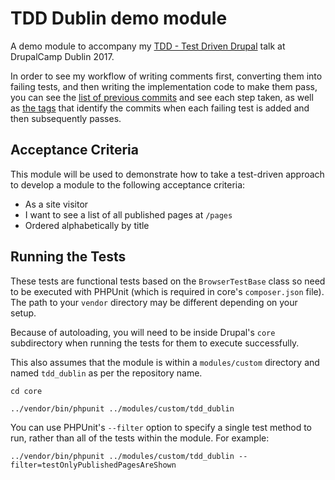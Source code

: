 # TDD Dublin demo module

A demo module to accompany my [TDD - Test Driven Drupal][0] talk at DrupalCamp
Dublin 2017.

In order to see my workflow of writing comments first, converting them into
failing tests, and then writing the implementation code to make them pass, you
can see the [list of previous commits][1] and see each step taken, as well as
[the tags][2] that identify the commits when each failing test is added and
then subsequently passes.

## Acceptance Criteria

This module will be used to demonstrate how to take a test-driven approach to
develop a module to the following acceptance criteria:

- As a site visitor
- I want to see a list of all published pages at `/pages`
- Ordered alphabetically by title

## Running the Tests

These tests are functional tests based on the `BrowserTestBase` class so need
to be executed with PHPUnit (which is required in core's `composer.json` file).
The path to your `vendor` directory may be different depending on your setup.

Because of autoloading, you will need to be inside Drupal's `core` subdirectory
when running the tests for them to execute successfully.

This also assumes that the module is within a `modules/custom` directory and
named `tdd_dublin` as per the repository name.

```
cd core

../vendor/bin/phpunit ../modules/custom/tdd_dublin
```

You can use PHPUnit's `--filter` option to specify a single test method to run,
rather than all of the tests within the module. For example:

```
../vendor/bin/phpunit ../modules/custom/tdd_dublin --filter=testOnlyPublishedPagesAreShown
```

[0]: https://www.oliverdavies.uk/talks/tdd-test-driven-drupal
[1]: https://github.com/opdavies/tdd_dublin/commits/HEAD
[2]: https://github.com/opdavies/tdd_dublin/tags
